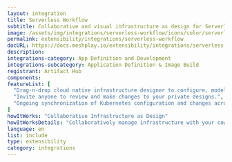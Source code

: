```yaml
---
layout: integration
title: Serverless Workflow
subtitle: Collaborative and visual infrastructure as design for Serverless Workflow
image: /assets/img/integrations/serverless-workflow/icons/color/serverless-workflow-color.svg
permalink: extensibility/integrations/serverless-workflow
docURL: https://docs.meshplay.io/extensibility/integrations/serverless workflow
description: 
integrations-category: App Definition and Development
integrations-subcategory: Application Definition & Image Build
registrant: Artifact Hub
components: 
featureList: [
  "Drag-n-drop cloud native infrastructure designer to configure, model, and deploy your workloads.",
  "Invite anyone to review and make changes to your private designs.",
  "Ongoing synchronization of Kubernetes configuration and changes across any number of clusters."
]
howItWorks: "Collaborative Infrastructure as Design"
howItWorksDetails: "Collaboratively manage infrastructure with your coworkers synchronously sharing the same designs."
language: en
list: include
type: extensibility
category: integrations
---
```

